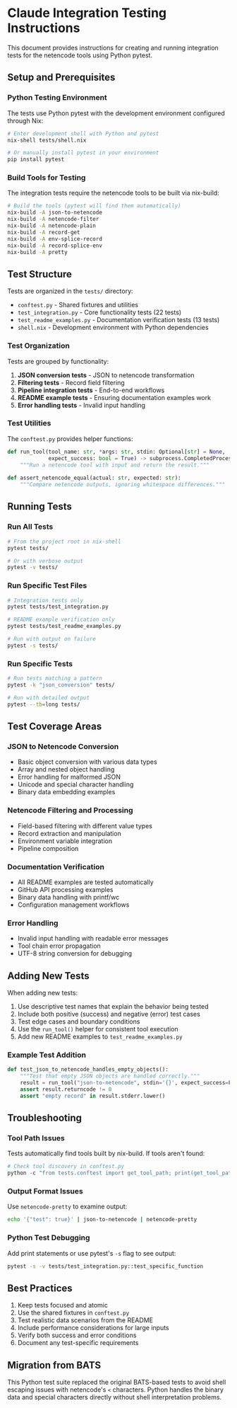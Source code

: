 # Claude Integration Testing Instructions

This document provides instructions for creating and running integration tests for the netencode tools using Python pytest.

## Setup and Prerequisites

### Python Testing Environment

The tests use Python pytest with the development environment configured through Nix:

```bash
# Enter development shell with Python and pytest
nix-shell tests/shell.nix

# Or manually install pytest in your environment
pip install pytest
```

### Build Tools for Testing

The integration tests require the netencode tools to be built via nix-build:

```bash
# Build the tools (pytest will find them automatically)
nix-build -A json-to-netencode
nix-build -A netencode-filter
nix-build -A netencode-plain
nix-build -A record-get
nix-build -A env-splice-record
nix-build -A record-splice-env
nix-build -A pretty
```

## Test Structure

Tests are organized in the `tests/` directory:

- `conftest.py` - Shared fixtures and utilities
- `test_integration.py` - Core functionality tests (22 tests)
- `test_readme_examples.py` - Documentation verification tests (13 tests)
- `shell.nix` - Development environment with Python dependencies

### Test Organization

Tests are grouped by functionality:

1. **JSON conversion tests** - JSON to netencode transformation
2. **Filtering tests** - Record field filtering
3. **Pipeline integration tests** - End-to-end workflows
4. **README example tests** - Ensuring documentation examples work
5. **Error handling tests** - Invalid input handling

### Test Utilities

The `conftest.py` provides helper functions:

```python
def run_tool(tool_name: str, *args: str, stdin: Optional[str] = None, 
             expect_success: bool = True) -> subprocess.CompletedProcess:
    """Run a netencode tool with input and return the result."""
    
def assert_netencode_equal(actual: str, expected: str):
    """Compare netencode outputs, ignoring whitespace differences."""
```

## Running Tests

### Run All Tests

```bash
# From the project root in nix-shell
pytest tests/

# Or with verbose output
pytest -v tests/
```

### Run Specific Test Files

```bash
# Integration tests only
pytest tests/test_integration.py

# README example verification only
pytest tests/test_readme_examples.py

# Run with output on failure
pytest -s tests/
```

### Run Specific Tests

```bash
# Run tests matching a pattern
pytest -k "json_conversion" tests/

# Run with detailed output
pytest --tb=long tests/
```

## Test Coverage Areas

### JSON to Netencode Conversion
- Basic object conversion with various data types
- Array and nested object handling
- Error handling for malformed JSON
- Unicode and special character handling
- Binary data embedding examples

### Netencode Filtering and Processing
- Field-based filtering with different value types
- Record extraction and manipulation
- Environment variable integration
- Pipeline composition

### Documentation Verification
- All README examples are tested automatically
- GitHub API processing examples
- Binary data handling with printf/wc
- Configuration management workflows

### Error Handling
- Invalid input handling with readable error messages
- Tool chain error propagation
- UTF-8 string conversion for debugging

## Adding New Tests

When adding new tests:

1. Use descriptive test names that explain the behavior being tested
2. Include both positive (success) and negative (error) test cases
3. Test edge cases and boundary conditions
4. Use the `run_tool()` helper for consistent tool execution
5. Add new README examples to `test_readme_examples.py`

### Example Test Addition

```python
def test_json_to_netencode_handles_empty_objects():
    """Test that empty JSON objects are handled correctly."""
    result = run_tool("json-to-netencode", stdin='{}', expect_success=False)
    assert result.returncode != 0
    assert "empty record" in result.stderr.lower()
```

## Troubleshooting

### Tool Path Issues
Tests automatically find tools built by nix-build. If tools aren't found:
```python
# Check tool discovery in conftest.py
python -c "from tests.conftest import get_tool_path; print(get_tool_path('json-to-netencode'))"
```

### Output Format Issues
Use `netencode-pretty` to examine output:
```bash
echo '{"test": true}' | json-to-netencode | netencode-pretty
```

### Python Test Debugging
Add print statements or use pytest's `-s` flag to see output:
```bash
pytest -s -v tests/test_integration.py::test_specific_function
```

## Best Practices

1. Keep tests focused and atomic
2. Use the shared fixtures in `conftest.py`
3. Test realistic data scenarios from the README
4. Include performance considerations for large inputs
5. Verify both success and error conditions
6. Document any test-specific requirements

## Migration from BATS

This Python test suite replaced the original BATS-based tests to avoid shell escaping issues with netencode's `<` characters. Python handles the binary data and special characters directly without shell interpretation problems.
